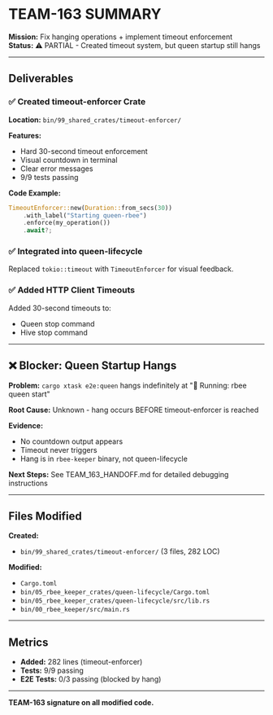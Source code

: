 # TEAM-163 SUMMARY

**Mission:** Fix hanging operations + implement timeout enforcement  
**Status:** ⚠️ PARTIAL - Created timeout system, but queen startup still hangs

---

## Deliverables

### ✅ Created timeout-enforcer Crate

**Location:** `bin/99_shared_crates/timeout-enforcer/`

**Features:**
- Hard 30-second timeout enforcement
- Visual countdown in terminal
- Clear error messages
- 9/9 tests passing

**Code Example:**
```rust
TimeoutEnforcer::new(Duration::from_secs(30))
    .with_label("Starting queen-rbee")
    .enforce(my_operation())
    .await?;
```

### ✅ Integrated into queen-lifecycle

Replaced `tokio::timeout` with `TimeoutEnforcer` for visual feedback.

### ✅ Added HTTP Client Timeouts

Added 30-second timeouts to:
- Queen stop command
- Hive stop command

---

## ❌ Blocker: Queen Startup Hangs

**Problem:** `cargo xtask e2e:queen` hangs indefinitely at "📝 Running: rbee queen start"

**Root Cause:** Unknown - hang occurs BEFORE timeout-enforcer is reached

**Evidence:**
- No countdown output appears
- Timeout never triggers
- Hang is in `rbee-keeper` binary, not queen-lifecycle

**Next Steps:** See TEAM_163_HANDOFF.md for detailed debugging instructions

---

## Files Modified

**Created:**
- `bin/99_shared_crates/timeout-enforcer/` (3 files, 282 LOC)

**Modified:**
- `Cargo.toml`
- `bin/05_rbee_keeper_crates/queen-lifecycle/Cargo.toml`
- `bin/05_rbee_keeper_crates/queen-lifecycle/src/lib.rs`
- `bin/00_rbee_keeper/src/main.rs`

---

## Metrics

- **Added:** 282 lines (timeout-enforcer)
- **Tests:** 9/9 passing
- **E2E Tests:** 0/3 passing (blocked by hang)

---

**TEAM-163 signature on all modified code.**
